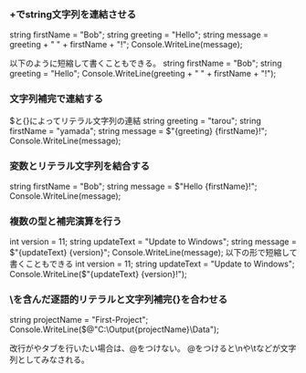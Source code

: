 ### +でstring文字列を連結させる
string firstName = "Bob";
string greeting = "Hello";
string message = greeting + " " + firstName + "!";
Console.WriteLine(message);

以下のように短縮して書くこともできる。
string firstName = "Bob";
string greeting = "Hello";
Console.WriteLine(greeting + " " + firstName + "!");

### 文字列補完で連結する
$と{}によってリテラル文字列の連結
string greeting = "tarou";
string firstName = "yamada";
string message = $"{greeting} {firstName}!";
Console.WriteLine(message);
### 変数とリテラル文字列を結合する
string firstName = "Bob";
string message = $"Hello {firstName}!";
Console.WriteLine(message);
### 複数の型と補完演算を行う
int version = 11;
string updateText = "Update to Windows";
string message = $"{updateText} {version}";
Console.WriteLine(message);
以下の形で短縮して書くこともできる
int version = 11;
string updateText = "Update to Windows";
Console.WriteLine($"{updateText} {version}!");
### \を含んだ逐語的リテラルと文字列補完{}を合わせる
string projectName = "First-Project";
Console.WriteLine($@"C:\Output\{projectName}\Data");

改行がやタブを行いたい場合は、@をつけない。
@をつけると\nや\tなどが文字列としてみなされる。
